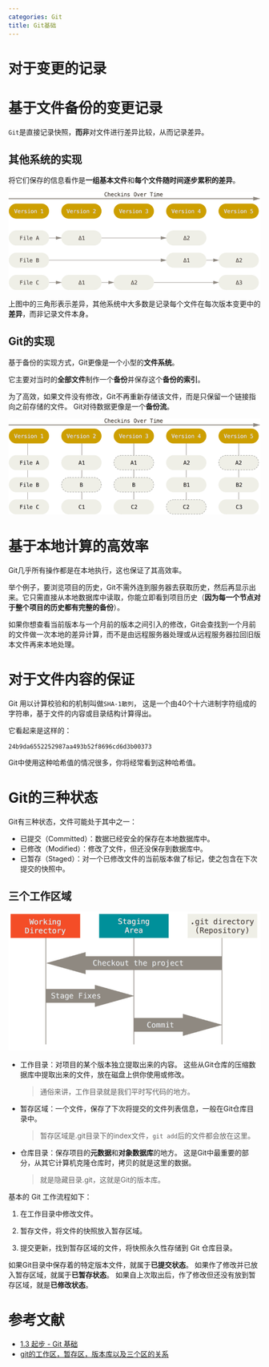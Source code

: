 ```yaml
---
categories: Git
title: Git基础
---
```

# 对于变更的记录

# 基于文件备份的变更记录

`Git`是直接记录快照，**而非**对文件进行差异比较，从而记录差异。

## 其他系统的实现

将它们保存的信息看作是**一组基本文件**和**每个文件随时间逐步累积的差异**。

![](../../img/deltas.png)

上图中的三角形表示差异，其他系统中大多数是记录每个文件在每次版本变更中的**差异**，而非记录文件本身。

## Git的实现

基于备份的实现方式，Git更像是一个小型的**文件系统**。

它主要对当时的**全部文件**制作一个**备份**并保存这个**备份的索引**。 

为了高效，如果文件没有修改，Git不再重新存储该文件，而是只保留一个链接指向之前存储的文件。 Git对待数据更像是一个**备份流**。

![](../../img/snapshots.png)

# 基于本地计算的高效率

Git几乎所有操作都是在本地执行，这也保证了其高效率。

举个例子，要浏览项目的历史，Git不需外连到服务器去获取历史，然后再显示出来。它只需直接从本地数据库中读取，你能立即看到项目历史（**因为每一个节点对于整个项目的历史都有完整的备份**）。 

如果你想查看当前版本与一个月前的版本之间引入的修改，Git会查找到一个月前的文件做一次本地的差异计算，而不是由远程服务器处理或从远程服务器拉回旧版本文件再来本地处理。

# 对于文件内容的保证

Git 用以计算校验和的机制叫做`SHA-1散列`， 这是一个由40个十六进制字符组成的字符串，基于文件的内容或目录结构计算得出。

它看起来是这样的：

```
24b9da6552252987aa493b52f8696cd6d3b00373
```

Git中使用这种哈希值的情况很多，你将经常看到这种哈希值。

# Git的三种状态

Git有三种状态，文件可能处于其中之一：

- 已提交（Committed）：数据已经安全的保存在本地数据库中。
- 已修改（Modified）：修改了文件，但还没保存到数据库中。
- 已暂存（Staged）：对一个已修改文件的当前版本做了标记，使之包含在下次提交的快照中。

## 三个工作区域

![](../../img/areas.png)

- 工作目录：对项目的某个版本独立提取出来的内容。 这些从Git仓库的压缩数据库中提取出来的文件，放在磁盘上供你使用或修改。

  > 通俗来讲，工作目录就是我们平时写代码的地方。                                                                     

- 暂存区域：一个文件，保存了下次将提交的文件列表信息，一般在Git仓库目录中。

  > 暂存区域是.git目录下的index文件，`git add`后的文件都会放在这里。

- 仓库目录：保存项目的**元数据**和**对象数据库**的地方。 这是Git中最重要的部分，从其它计算机克隆仓库时，拷贝的就是这里的数据。

  > 就是隐藏目录.git，这就是Git的版本库。

基本的 Git 工作流程如下：

1. 在工作目录中修改文件。

2. 暂存文件，将文件的快照放入暂存区域。

3. 提交更新，找到暂存区域的文件，将快照永久性存储到 Git 仓库目录。

如果Git目录中保存着的特定版本文件，就属于**已提交状态**。 如果作了修改并已放入暂存区域，就属于**已暂存状态**。 如果自上次取出后，作了修改但还没有放到暂存区域，就是**已修改状态**。

# 参考文献

- [1.3 起步 - Git 基础](https://git-scm.com/book/zh/v2/%E8%B5%B7%E6%AD%A5-Git-%E5%9F%BA%E7%A1%80)
- [git的工作区，暂存区，版本库以及三个区的关系](https://www.breakyizhan.com/git/209.html)